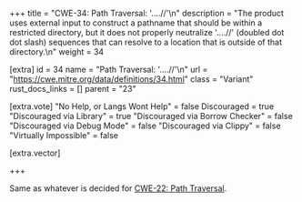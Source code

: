 +++
title = "CWE-34: Path Traversal: '....//'\n"
description = "The product uses external input to construct a pathname that should be within a restricted directory, but it does not properly neutralize '....//' (doubled dot dot slash) sequences that can resolve to a location that is outside of that directory.\n"
weight = 34

[extra]
id = 34
name = "Path Traversal: '....//'\n"
url = "https://cwe.mitre.org/data/definitions/34.html"
class = "Variant"
rust_docs_links = []
parent = "23"

[extra.vote]
"No Help, or Langs Wont Help" = false
Discouraged = true
"Discouraged via Library" = true
"Discouraged via Borrow Checker" = false
"Discouraged via Debug Mode" = false
"Discouraged via Clippy" = false
"Virtually Impossible" = false

[extra.vector]

+++

Same as whatever is decided for [CWE-22: Path Traversal](/rust-are-we-secure-yet/cwes/cwe-22).